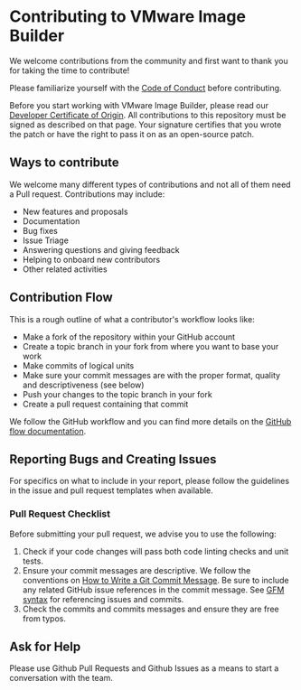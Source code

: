 # Contributing to VMware Image Builder

We welcome contributions from the community and first want to thank you for taking the time to contribute!

Please familiarize yourself with the [Code of Conduct][code-of-conduct] before contributing.

Before you start working with VMware Image Builder, please read our [Developer Certificate of Origin][dco]. All contributions to this repository must be signed as described on that page. Your signature certifies that you wrote the patch or have the right to pass it on as an open-source patch.

## Ways to contribute

We welcome many different types of contributions and not all of them need a Pull request. Contributions may include:

* New features and proposals
* Documentation
* Bug fixes
* Issue Triage
* Answering questions and giving feedback
* Helping to onboard new contributors
* Other related activities

## Contribution Flow

This is a rough outline of what a contributor's workflow looks like:

* Make a fork of the repository within your GitHub account
* Create a topic branch in your fork from where you want to base your work
* Make commits of logical units
* Make sure your commit messages are with the proper format, quality and descriptiveness (see below)
* Push your changes to the topic branch in your fork
* Create a pull request containing that commit

We follow the GitHub workflow and you can find more details on the [GitHub flow documentation][github-flow].

## Reporting Bugs and Creating Issues

For specifics on what to include in your report, please follow the guidelines in the issue and pull request templates when available.

### Pull Request Checklist

Before submitting your pull request, we advise you to use the following:

1. Check if your code changes will pass both code linting checks and unit tests.
2. Ensure your commit messages are descriptive. We follow the conventions on [How to Write a Git Commit Message][git-commit]. Be sure to include any related GitHub issue references in the commit message. See [GFM syntax][github-markdown] for referencing issues and commits.
3. Check the commits and commits messages and ensure they are free from typos.

## Ask for Help

Please use Github Pull Requests and Github Issues as a means to start a conversation with the team.

[//]: Links

[code-of-conduct]: CODE_OF_CONDUCT.md
[dco]: https://cla.vmware.com/dco
[git-commit]: http://chris.beams.io/posts/git-commit/
[github-flow]: https://docs.github.com/en/get-started/quickstart/github-flow
[github-markdown]: https://guides.github.com/features/mastering-markdown/#GitHub-flavored-markdown
